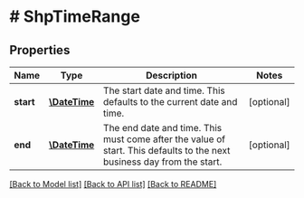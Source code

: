# # ShpTimeRange

## Properties

Name | Type | Description | Notes
------------ | ------------- | ------------- | -------------
**start** | [**\DateTime**](\DateTime.md) | The start date and time. This defaults to the current date and time. | [optional]
**end** | [**\DateTime**](\DateTime.md) | The end date and time. This must come after the value of start. This defaults to the next business day from the start. | [optional]

[[Back to Model list]](../../README.md#models) [[Back to API list]](../../README.md#endpoints) [[Back to README]](../../README.md)
